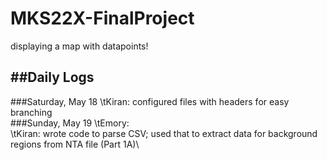 # MKS22X-FinalProject
displaying a map with datapoints!

##Daily Logs
-----
###Saturday, May 18
\tKiran: configured files with headers for easy branching\
###Sunday, May 19
\tEmory: \
\tKiran: wrote code to parse CSV; used that to extract data for background regions from NTA file (Part 1A)\
